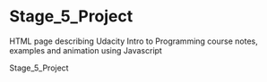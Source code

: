 # Stage_5_Project
HTML page describing Udacity Intro to Programming course notes, examples and animation using Javascript

Stage_5_Project
